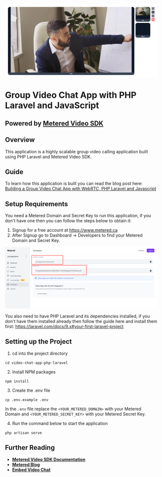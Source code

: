 <p align="center"><a href="https://www.metered.ca/blog/building-a-group-video-chat-app-with-webrtc-and-php-laravel/" target="_blank"><img src="docs/images/image-10.png" width="800"></a></p>


# Group Video Chat App with PHP Laravel and JavaScript

## Powered by [Metered Video SDK](https://www.metered.ca/)


## Overview

This application is a highly scalable group video calling application built using PHP Laravel and Metered Video SDK.

## Guide

To learn how this application is built you can read the blog post here: [Building a Group Video Chat App with WebRTC, PHP Laravel and Javascript](https://www.metered.ca/blog/building-a-group-video-chat-app-with-webrtc-and-php-laravel/)

## Setup Requirements

You need a Metered Domain and Secret Key to run this application, if you don't have one then you can follow the steps below to obtain it:

1. Signup for a free account at https://www.metered.ca
2. After Signup go to Dashboard -> Developers to find your Metered Domain and Secret Key.

![Metered Domain and Secret Key](docs/images/image-20.png)


You also need to have PHP Laravel and its dependencies installed, if you don't have them installed already then follow the guide here and install them first: https://laravel.com/docs/9.x#your-first-laravel-project

## Setting up the Project
1. cd into the project directory
```
cd video-chat-app-php-laravel
```

2. Install NPM packages
```
npm install
```

3. Create the .env file
```
cp .env.example .env
```
In the `.env` file replace the `<YOUR_METERED_DOMAIN>` with your Metered Domain and `<YOUR_METERED_SECRET_KEY>` with your Metered Secret Key.

4. Run the command below to start the application
```
php artisan serve
```

## Further Reading

- **[Metered Video SDK Documentation](https://www.metered.ca/docs/)**
- **[Metered Blog](https://www.metered.ca/blog/)**
- **[Embed Video Chat](https://www.metered.ca/docs/Metered-Embed/Basic-Embed-SDK-Guide/)**

